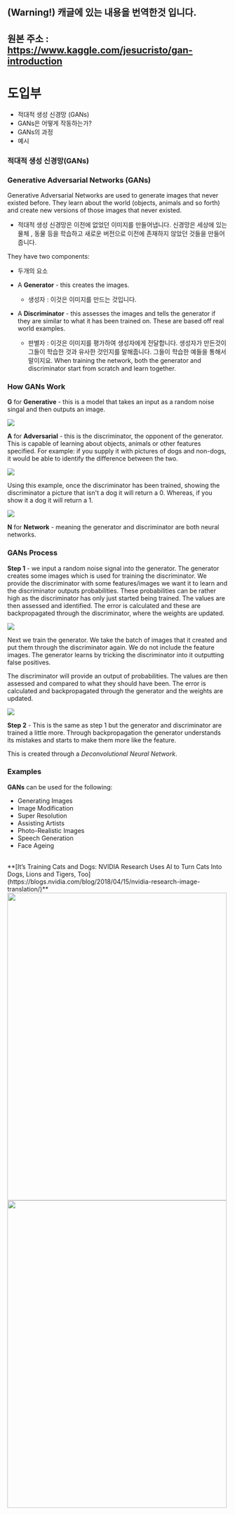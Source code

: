 ## (Warning!) 캐글에 있는 내용을 번역한것 입니다.
## 원본 주소 : https://www.kaggle.com/jesucristo/gan-introduction

# 도입부

- 적대적 생성 신경망 (GANs)
- GANs은 어떻게 작동하는가?
- GANs의 과정
- 예시

### 적대적 생성 신경망(GANs)
### Generative Adversarial Networks (GANs)

Generative Adversarial Networks are used to generate images that never existed before. They learn about the world (objects, animals and so forth) and create new versions of those images that never existed.
- 적대적 생성 신경망은 이전에 없었던 이미지를 만들어냅니다. 신경망은 세상에 있는 물체 , 동물 등을 학습하고 새로운 버전으로 이전에 존재하지 않았던 것들을 만들어 줍니다.

They have two components:
- 두개의 요소

- A **Generator** - this creates the images.
  - 생성자 : 이것은 이미지를 만드는 것입니다.

- A **Discriminator** - this assesses the images and tells the generator if they are similar to what it has been trained on. These are based off real world examples.
  - 판별자 : 이것은 이미지를 평가하여 생성자에게 전달합니다. 생성자가 만든것이 그들이 학습한 것과 유사한 것인지를 말해줍니다. 그들이 학습한 예들을 통해서 말이지요.
When training the network, both the generator and discriminator start from scratch and learn together.

### How GANs Work


**G** for **Generative** - this is a model that takes an input as a random noise singal and then outputs an image.

![](https://camo.githubusercontent.com/a2c5a0db812c0ade199e5ccacf86c6cff4db1685/68747470733a2f2f61636975732e636f2e756b2f77702d636f6e74656e742f7468656d65732f61636975732f6d616368696e655f6c6561726e696e672f696d67732f63762f67656e657261746976652e706e67)

**A** for **Adversarial** - this is the discriminator, the opponent of the generator. This is capable of learning about objects, animals or other features specified. For example: if you supply it with pictures of dogs and non-dogs, it would be able to identify the difference between the two.

![](https://camo.githubusercontent.com/96c8ccb9a91b8789106c1b3dfc9d62dde9d3cbe1/68747470733a2f2f61636975732e636f2e756b2f77702d636f6e74656e742f7468656d65732f61636975732f6d616368696e655f6c6561726e696e672f696d67732f63762f6469736372696d696e61746f722d6578616d706c652e706e67)

Using this example, once the discriminator has been trained, showing the discriminator a picture that isn't a dog it will return a 0. Whereas, if you show it a dog it will return a 1.

![](https://camo.githubusercontent.com/8b5978b05b5ab4cd9bfba4819a0f0e09a12c8068/68747470733a2f2f61636975732e636f2e756b2f77702d636f6e74656e742f7468656d65732f61636975732f6d616368696e655f6c6561726e696e672f696d67732f63762f6469736372696d696e61746f722d73636f7265732e706e67)

**N** for **Network** - meaning the generator and discriminator are both neural networks.


### GANs Process

**Step 1** - we input a random noise signal into the generator. The generator creates some images which is used for training the discriminator. We provide the discriminator with some features/images we want it to learn and the discriminator outputs probabilities. These probabilities can be rather high as the discriminator has only just started being trained. The values are then assessed and identified. The error is calculated and these are backpropagated through the discriminator, where the weights are updated.

![](https://camo.githubusercontent.com/a26a06e2437514df1bbd736480f06a86aabebef8/68747470733a2f2f61636975732e636f2e756b2f77702d636f6e74656e742f7468656d65732f61636975732f6d616368696e655f6c6561726e696e672f696d67732f63762f73746570312d6469736372696d696e61746f722e706e67)

Next we train the generator. We take the batch of images that it created and put them through the discriminator again. We do not include the feature images. The generator learns by tricking the discriminator into it outputting false positives.

The discriminator will provide an output of probabilities. The values are then assessed and compared to what they should have been. The error is calculated and backpropagated through the generator and the weights are updated.

![](https://camo.githubusercontent.com/07a68fab0dbea632b29d6186e298a6c05333497c/68747470733a2f2f61636975732e636f2e756b2f77702d636f6e74656e742f7468656d65732f61636975732f6d616368696e655f6c6561726e696e672f696d67732f63762f73746570312d67656e657261746f722e706e67)

**Step 2** - This is the same as step 1 but the generator and discriminator are trained a little more. Through backpropagation the generator understands its mistakes and starts to make them more like the feature.

This is created through a *Deconvolutional Neural Network*.

### Examples

**GANs** can be used for the following:

- Generating Images
- Image Modification
- Super Resolution
- Assisting Artists
- Photo-Realistic Images
- Speech Generation
- Face Ageing

<br>
**[It’s Training Cats and Dogs: NVIDIA Research Uses AI to Turn Cats Into Dogs, Lions and Tigers, Too](https://blogs.nvidia.com/blog/2018/04/15/nvidia-research-image-translation/)**
<img src="https://blogs.nvidia.com/wp-content/uploads/2018/04/cats-dogs-nvresearch1.png" height="700" width="500">
<br>
<img src="https://cdn-images-1.medium.com/max/800/1*HaExieykcOT5oI2_xKisrQ.png" height="700" width="500">
